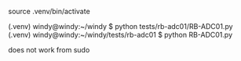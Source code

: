 source .venv/bin/activate

(.venv) windy@windy:~/windy $ python tests/rb-adc01/RB-ADC01.py
(.venv) windy@windy:~/windy/tests/rb-adc01 $ python RB-ADC01.py 

does not work from sudo
